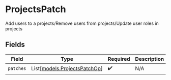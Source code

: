 # ProjectsPatch

Add users to a projects/Remove users from projects/Update user roles in projects


## Fields

| Field                                                        | Type                                                         | Required                                                     | Description                                                  |
| ------------------------------------------------------------ | ------------------------------------------------------------ | ------------------------------------------------------------ | ------------------------------------------------------------ |
| `patches`                                                    | List[[models.ProjectsPatchOp](../models/projectspatchop.md)] | :heavy_check_mark:                                           | N/A                                                          |